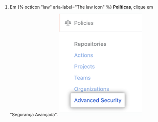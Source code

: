 1. Em {% octicon "law" aria-label="The law icon" %} **Políticas**, clique em "Segurança Avançada". ![Políticas de "Segurança avançada" na barra lateral](/assets/images/help/enterprises/click-advanced-security.png)
